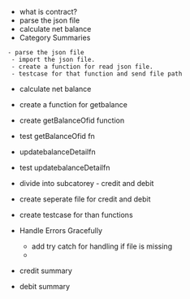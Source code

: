 - what is contract?
 - parse the json file 
 - calculate net balance
 - Category Summaries
 ```
 - parse the json file
  - import the json file.
  - create a function for read json file.
  - testcase for that function and send file path 

```
- calculate net balance
 - create a function for getbalance
  - create getBalanceOfid function 
  - test getBalanceOfid fn

  - updatebalanceDetailfn
  - test updatebalanceDetailfn

  - divide into subcatorey - credit and debit
  - create seperate file for credit and debit
 - create testcase for than functions

- Handle Errors Gracefully
  - add try catch for handling if file is missing
  -

- credit summary


- debit summary


